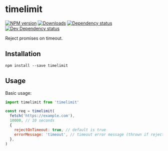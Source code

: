 # timelimit

[![NPM version][npm-image]][npm-url] [![Downloads][downloads-image]][npm-url] [![Dependency status][david-dm-image]][david-dm-url] [![Dev Dependency status][david-dm-dev-image]][david-dm-dev-url]

Reject promises on timeout.

## Installation
```
npm install --save timelimit
```

## Usage
Basic usage:
```javascript
import timelimit from 'timelimit'

const req = timelimit(
  fetch('https://example.com'),
  10000, // 10 seconds
  {
    rejectOnTimeout: true, // default is true
    errorMessage: 'timeout', // timeout error message (thrown if rejectOnTimeout is true)
  },
)
```

[npm-url]: https://npmjs.org/package/timelimit
[downloads-image]: http://img.shields.io/npm/dm/timelimit.svg
[npm-image]: http://img.shields.io/npm/v/timelimit.svg
[david-dm-url]:https://david-dm.org/inker/timelimit
[david-dm-image]:https://david-dm.org/inker/timelimit.svg
[david-dm-dev-url]:https://david-dm.org/inker/timelimit#info=devDependencies
[david-dm-dev-image]:https://david-dm.org/inker/timelimit/dev-status.svg
